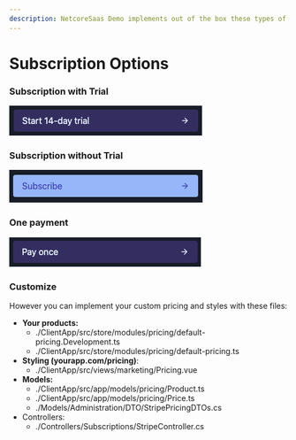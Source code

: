 ```yaml
---
description: NetcoreSaas Demo implements out of the box these types of pricing.
---
```


# Subscription Options

### Subscription with Trial

![](../../../.gitbook/assets/screen-shot-2020-08-22-at-18.27.31.png)

### Subscription without Trial

![](../../../.gitbook/assets/screen-shot-2020-08-22-at-18.27.43.png)

### One payment

![](../../../.gitbook/assets/screen-shot-2020-08-22-at-18.27.52.png)

### Customize

However you can implement your custom pricing and styles with these files:

* **Your products:**
  * ./ClientApp/src/store/modules/pricing/default-pricing.Development.ts
  * ./ClientApp/src/store/modules/pricing/default-pricing.ts
* **Styling \(yourapp.com/pricing\)**:
  * ./ClientApp/src/views/marketing/Pricing.vue
* **Models:**
  * ./ClientApp/src/app/models/pricing/Product.ts
  * ./ClientApp/src/app/models/pricing/Price.ts
  * ./Models/Administration/DTO/StripePricingDTOs.cs
* Controllers:
  * ./Controllers/Subscriptions/StripeController.cs



